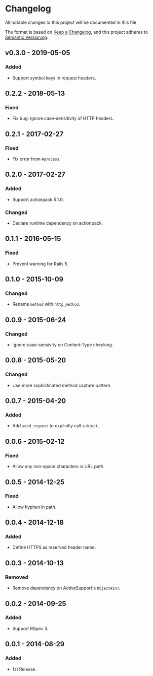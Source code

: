 # Changelog

All notable changes to this project will be documented in this file.

The format is based on [Keep a Changelog](https://keepachangelog.com/en/1.0.0/),
and this project adheres to [Semantic Versioning](https://semver.org/spec/v2.0.0.html).

## v0.3.0 - 2019-05-05

### Added

- Support symbol keys in request headers.

## 0.2.2 - 2018-05-13

### Fixed

- Fix bug: Ignore case-sensitivity of HTTP headers.

## 0.2.1 - 2017-02-27

### Fixed

- Fix error from `#process`.

## 0.2.0 - 2017-02-27

### Added

- Support actionpack 5.1.0.

### Changed

- Declare runtime dependency on actionpack.

## 0.1.1 - 2016-05-15

### Fixed

- Prevent warning for Rails 5.

## 0.1.0 - 2015-10-09

### Changed

- Rename `method` with `http_method`.

## 0.0.9 - 2015-06-24

### Changed

- Ignore case-sensivity on Content-Type checking.

## 0.0.8 - 2015-05-20

### Changed

- Use more sophisticated method capture pattern.

## 0.0.7 - 2015-04-20

### Added

- Add `send_request` to explicitly call `subject`.

## 0.0.6 - 2015-02-12

### Fixed

- Allow any non-space characters in URL path.

## 0.0.5 - 2014-12-25

### Fixed

- Allow hyphen in path.

## 0.0.4 - 2014-12-18

### Added

- Define HTTPS as reserved header name.

## 0.0.3 - 2014-10-13

### Removed

- Remove dependency on ActiveSupport's `Object#in?`.

## 0.0.2 - 2014-09-25

### Added

- Support RSpec 3.

## 0.0.1 - 2014-08-29

### Added

- 1st Release.
